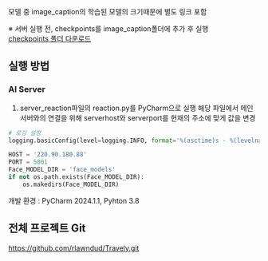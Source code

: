 모델 중 image_caption의 학습된 모델의 크기때문에 별도 링크 포함

※ 서버 실행 전, checkpoints를 image_caption폴더에 추가 후 실행 <br>
[checkpoints 폴더 다운로드](https://drive.google.com/drive/folders/1QZlew1a2vBqTFJ0mro68tCC_O9RfJQVs?usp=sharing)

## 실행 방법
### AI Server
1. server_reaction파일의 reaction.py를 PyCharm으로 실행
   해당 파일에서 메인 서버와의 연결을 위해 serverhost와 serverport를 현재의 주소에 맞게 값을 변경
```python
# 로깅 설정
logging.basicConfig(level=logging.INFO, format='%(asctime)s - %(levelname)s - %(message)s')

HOST = '220.90.180.88'
PORT = 5001
Face_MODEL_DIR = 'face_models'
if not os.path.exists(Face_MODEL_DIR):
    os.makedirs(Face_MODEL_DIR)
```
개발 환경 : PyCharm 2024.1.1, Pyhton 3.8
## 전체 프로젝트 Git
https://github.com/rlawndud/Travely.git

